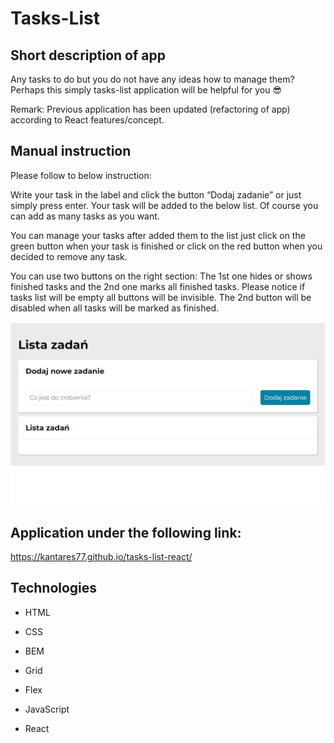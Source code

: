 # Tasks-List

## Short description of app

Any tasks to do but you do not have any ideas how to manage them? Perhaps this simply tasks-list application will be helpful for you 😎

Remark: Previous application has been updated (refactoring of app) according to React features/concept. 
## Manual instruction

Please follow to below instruction:

Write your task in the label and click the button “Dodaj zadanie” or just simply press enter.
Your task will be added to the below list. Of course you can add as many tasks as you want.

You can manage your tasks after added them to the list just click on the green button when your task is finished or click on the red button when you decided to remove any task.

You can use two buttons on the right section: The 1st one hides or shows finished tasks and the 2nd one marks all finished tasks. Please notice if tasks list will be empty all buttons will be invisible. The 2nd button will be disabled when all tasks will be marked as finished.

![How to use](tasksList.gif)

## Application under the following link:

https://kantares77.github.io/tasks-list-react/

## Technologies

- HTML

- CSS

- BEM

- Grid

- Flex

- JavaScript

- React